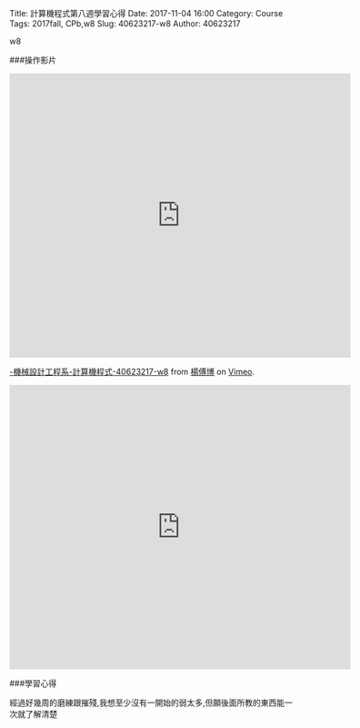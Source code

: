 Title: 計算機程式第八週學習心得
Date: 2017-11-04 16:00
Category: Course
Tags: 2017fall, CPb,w8
Slug: 40623217-w8
Author: 40623217

w8

<!-- PELICAN_END_SUMMARY -->

###操作影片

<iframe src="https://player.vimeo.com/video/241286209" width="600" height="500" frameborder="0" webkitallowfullscreen mozallowfullscreen allowfullscreen></iframe>
<p><a href="https://vimeo.com/241286209">-機械設計工程系-計算機程式-40623217-w8</a> from <a href="https://vimeo.com/user73268349">楊傅博</a> on <a href="https://vimeo.com">Vimeo</a>.</p>

<iframe width="600" height="500" src="https://www.youtube.com/embed/HKXKeEKUp0o" frameborder="0" gesture="media" allowfullscreen></iframe>

###學習心得

經過好幾周的磨練跟摧殘,我想至少沒有一開始的弱太多,但願後面所教的東西能一次就了解清楚
